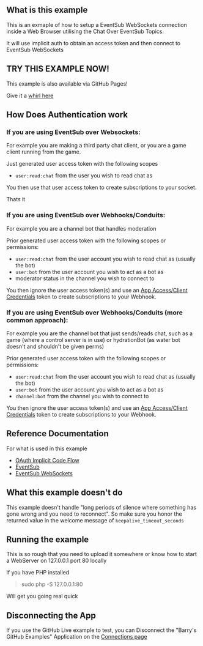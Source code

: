 ## What is this example

This is an exmaple of how to setup a EventSub WebSockets connection inside a Web Browser utilising the Chat Over EventSub Topics.

It will use implicit auth to obtain an access token and then connect to EventSub WebSockets

## TRY THIS EXAMPLE NOW!

This example is also available via GitHub Pages!

Give it a [whirl here](https://barrycarlyon.github.io/twitch_misc/eventsub/websockets/web/chat/)

## How Does Authentication work

### If you are using EventSub over Websockets:

For example you are making a third party chat client, or you are a game client running from the game.

Just generated user access token with the following scopes

- `user:read:chat` from the user you wish to read chat as

You then use that user access token to create subscriptions to your socket.

Thats it

### If you are using EventSub over Webhooks/Conduits:

For example you are a channel bot that handles moderation

Prior generated user access token with the following scopes or permissions:

- `user:read:chat` from the user account you wish to read chat as (usually the bot)
- `user:bot` from the user account you wish to act as a bot as
- moderator status in the channel you wish to connect to

You then ignore the user access token(s) and use an [App Access/Client Credentials](https://dev.twitch.tv/docs/authentication/getting-tokens-oauth/#client-credentials-grant-flow) token to create subscriptions to your Webhook.

### If you are using EventSub over Webhooks/Conduits (more common approach):

For example you are the channel bot that just sends/reads chat, such as a game (where a control server is in use) or hydrationBot (as water bot doesn't and shouldn't be given perms)

Prior generated user access token with the following scopes or permissions:

- `user:read:chat` from the user account you wish to read chat as (usually the bot)
- `user:bot` from the user account you wish to act as a bot as
- `channel:bot` from the channel you wish to connect to

You then ignore the user access token(s) and use an [App Access/Client Credentials](https://dev.twitch.tv/docs/authentication/getting-tokens-oauth/#client-credentials-grant-flow) token to create subscriptions to your Webhook.

## Reference Documentation

For what is used in this example

- [OAuth Implicit Code Flow](https://dev.twitch.tv/docs/authentication/getting-tokens-oauth#implicit-grant-flow)
- [EventSub](https://dev.twitch.tv/docs/eventsub)
- [EventSub WebSockets](https://dev.twitch.tv/docs/eventsub/handling-websocket-events)

## What this example doesn't do

This example doesn't handle "long periods of silence where something has gone wrong and you need to reconnect".
So make sure you honor the returned value in the welcome message of `keepalive_timeout_seconds`

## Running the example

This is so rough that you need to upload it somewhere or know how to start a WebServer on 127.0.0.1 port 80 locally

If you have PHP installed

> sudo php -S 127.0.0.1:80

Will get you going real quick

## Disconnecting the App

If you use the GitHub Live example to test, you can Disconnect the "Barry's GitHub Examples" Application on the [Connections page](https://www.twitch.tv/settings/connections)

